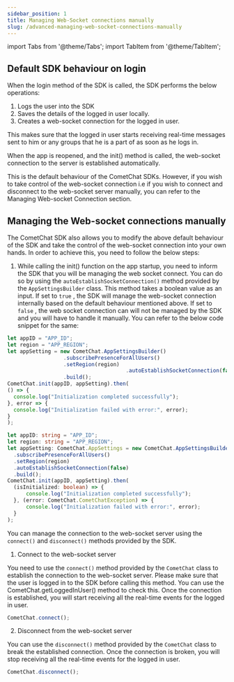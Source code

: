 ```yaml
---
sidebar_position: 1
title: Managing Web-Socket connections manually
slug: /advanced-managing-web-socket-connections-manually
---
```

import Tabs from '@theme/Tabs';
import TabItem from '@theme/TabItem';

## Default SDK behaviour on login

When the login method of the SDK is called, the SDK performs the below operations:

1. Logs the user into the SDK
2. Saves the details of the logged in user locally.
3. Creates a web-socket connection for the logged in user.

This makes sure that the logged in user starts receiving real-time messages sent to him or any groups that he is a part of as soon as he logs in.

When the app is reopened, and the init() method is called, the web-socket connection to the server is established automatically.

This is the default behaviour of the CometChat SDKs. However, if you wish to take control of the web-socket connection i.e if you wish to connect and disconnect to the web-socket server manually, you can refer to the Managing Web-socket Connection section.

## Managing the Web-socket connections manually

The CometChat SDK also allows you to modify the above default behaviour of the SDK and take the control of the web-socket connection into your own hands. In order to achieve this, you need to follow the below steps:

1. While calling the init() function on the app startup, you need to inform the SDK that you will be managing the web socket connect. You can do so by using the `autoEstablishSocketConnection()` method provided by the `AppSettingsBuilder`  class. This method takes a boolean value as an input. If set to `true`  , the SDK will manage the web-socket connection internally based on the default behaviour mentioned above. If set to `false`  , the web socket connection can will not be managed by the SDK and you will have to handle it manually. You can refer to the below code snippet for the same:

<Tabs>
<TabItem value="Javascript" label="Javascript">

  ```javascript
let appID = "APP_ID";
let region = "APP_REGION";
let appSetting = new CometChat.AppSettingsBuilder()
                    .subscribePresenceForAllUsers()
                    .setRegion(region)
										.autoEstablishSocketConnection(false)
                    .build();
CometChat.init(appID, appSetting).then(
  () => {
    console.log("Initialization completed successfully");
  }, error => {
    console.log("Initialization failed with error:", error);
  }
);  
  ```
</TabItem>
<TabItem value="Typescript" label="Typescript">

  ```typescript
let appID: string = "APP_ID";
let region: string = "APP_REGION";
let appSetting: CometChat.AppSettings = new CometChat.AppSettingsBuilder()
    .subscribePresenceForAllUsers()
    .setRegion(region)
    .autoEstablishSocketConnection(false)
    .build();
CometChat.init(appID, appSetting).then(
    (isInitialized: boolean) => {
        console.log("Initialization completed successfully");
    }, (error: CometChat.CometChatException) => {
        console.log("Initialization failed with error:", error);
    }
);
  ```
</TabItem>
</Tabs>



You can manage the connection to the web-socket server using the `connect()` and `disconnect()` methods provided by the SDK.

1. Connect to the web-socket server

You need to use the `connect()` method provided by the `CometChat` class to establish the connection to the web-socket server. Please make sure that the user is logged in to the SDK before calling this method. You can use the CometChat.getLoggedInUser() method to check this. Once the connection is established, you will start receiving all the real-time events for the logged in user.

<Tabs>
<TabItem value="Connect" label="Connect">

  ```javascript
CometChat.connect();
  ```
</TabItem>
</Tabs>



2. Disconnect from the web-socket server

You can use the `disconnect()` method provided by the `CometChat` class to break the established connection. Once the connection is broken, you will stop receiving all the real-time events for the logged in user.


<Tabs>
<TabItem value="Disconnect" label="Disconnect">

  ```javascript
CometChat.disconnect();
  ```
</TabItem>
</Tabs>
